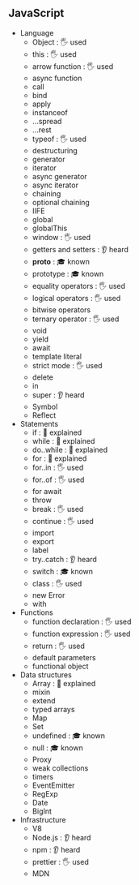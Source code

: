 ## JavaScript

- Language
  - Object : 🖐️ used
  - this : 🖐️ used
  - arrow function : 🖐️ used
  - async function
  - call
  - bind
  - apply
  - instanceof
  - ...spread
  - ...rest
  - typeof : 🖐️ used
  - destructuring
  - generator
  - iterator
  - async generator
  - async iterator
  - chaining
  - optional chaining
  - IIFE
  - global
  - globalThis
  - window : 🖐️ used
  - getters and setters : 👂 heard
  - __proto__ : 🎓 known
  - prototype : 🎓 known
  - equality operators : 🖐️ used
  - logical operators : 🖐️ used
  - bitwise operators
  - ternary operator : 🖐️ used
  - void
  - yield
  - await
  - template literal
  - strict mode : 🖐️ used
  - delete
  - in
  - super : 👂 heard
  - Symbol
  - Reflect
- Statements
  - if : 🙋 explained
  - while : 🙋 explained
  - do..while : 🙋 explained
  - for : 🙋 explained
  - for..in : 🖐️ used
  - for..of : 🖐️ used
  - for await
  - throw
  - break : 🖐️ used
  - continue : 🖐️ used
  - import
  - export
  - label
  - try..catch : 👂 heard
  - switch : 🎓 known
  - class : 🖐️ used
  - new Error
  - with
- Functions
  - function declaration : 🖐️ used
  - function expression : 🖐️ used
  - return : 🖐️ used
  - default parameters 
  - functional object
- Data structures
  - Array : 🙋 explained
  - mixin
  - extend
  - typed arrays
  - Map
  - Set
  - undefined : 🎓 known
  - null : 🎓 known
  - Proxy
  - weak collections
  - timers
  - EventEmitter
  - RegExp
  - Date
  - BigInt
- Infrastructure
  - V8
  - Node.js : 👂 heard
  - npm : 👂 heard
  - prettier : 🖐️ used
  - MDN
